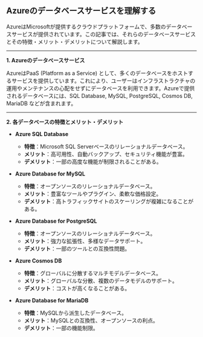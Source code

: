 ## Azureのデータベースサービスを理解する

AzureはMicrosoftが提供するクラウドプラットフォームで、多数のデータベースサービスが提供されています。この記事では、それらのデータベースサービスとその特徴・メリット・デメリットについて解説します。

---

**1. Azureのデータベースサービス**

AzureはPaaS (Platform as a Service) として、多くのデータベースをホストするサービスを提供しています。これにより、ユーザーはインフラストラクチャの運用やメンテナンスの心配をせずにデータベースを利用できます。Azureで提供されるデータベースには、SQL Database, MySQL, PostgreSQL, Cosmos DB, MariaDB などが含まれます。

---

**2. 各データベースの特徴とメリット・デメリット**

- **Azure SQL Database**
  - **特徴**：Microsoft SQL Serverベースのリレーショナルデータベース。
  - **メリット**：高可用性、自動バックアップ、セキュリティ機能が豊富。
  - **デメリット**：一部の高度な機能が制限されることがある。

- **Azure Database for MySQL**
  - **特徴**：オープンソースのリレーショナルデータベース。
  - **メリット**：豊富なツールやプラグイン、柔軟な価格設定。
  - **デメリット**：高トラフィックサイトのスケーリングが複雑になることがある。

- **Azure Database for PostgreSQL**
  - **特徴**：オープンソースのリレーショナルデータベース。
  - **メリット**：強力な拡張性、多様なデータサポート。
  - **デメリット**：一部のツールとの互換性問題。

- **Azure Cosmos DB**
  - **特徴**：グローバルに分散するマルチモデルデータベース。
  - **メリット**：グローバルな分散、複数のデータモデルのサポート。
  - **デメリット**：コストが高くなることがある。

- **Azure Database for MariaDB**
  - **特徴**：MySQLから派生したデータベース。
  - **メリット**：MySQLとの互換性、オープンソースの利点。
  - **デメリット**：一部の機能制限。